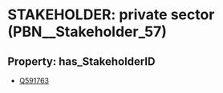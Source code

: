 # STAKEHOLDER: __private sector__ (PBN__Stakeholder_57)

## Property: has_StakeholderID

* [Q591763](Q591763)

